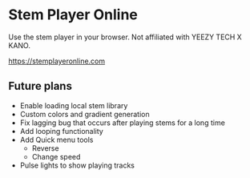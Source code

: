 # Stem Player Online
Use the stem player in your browser. Not affiliated with YEEZY TECH X KANO.

https://stemplayeronline.com

## Future plans
* Enable loading local stem library
* Custom colors and gradient generation
* Fix lagging bug that occurs after playing stems for a long time
* Add looping functionality
* Add Quick menu tools
  * Reverse
  * Change speed
* Pulse lights to show playing tracks
